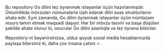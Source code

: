 Bu repository Go dilini tez öyrənmək istəyənlər üçün hazırlanmışdır. Ümumilikdə mövzuları nümunələrlə izah edərək dilin əsas strukturlarını əhatə edir. Eyni zamanda,  Go dilini öyrənmək istəyənlər üçün müntəzəm resurs təmin etmək məqsədi daşıyır. Hər bir mövzu təsviri və başa düşülən şəkildə əhatə olunur ki, oxucular Go dilini asanlıqla və tez öyrənə bilsinlər.

Repository-ni bəyənirsinizsə, ulduz qoyub sosial media hesablarınızda paylaşa bilərsiniz ki, daha çox insana çatsın ⭐️.
